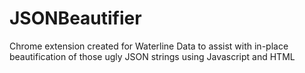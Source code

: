 # JSONBeautifier
Chrome extension created for Waterline Data to assist with in-place beautification of those ugly JSON strings using Javascript and HTML 
